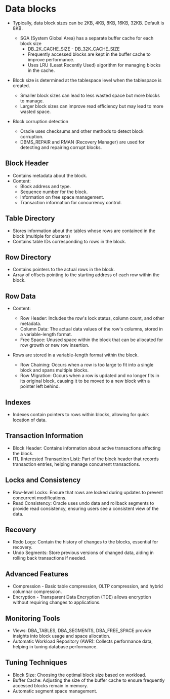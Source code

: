 # Data blocks

- Typically, data block sizes can be 2KB, 4KB, 8KB, 16KB, 32KB. Default is 8KB.
  - SGA (System Global Area) has a separate buffer cache for each block size
    - DB_2K_CACHE_SIZE - DB_32K_CACHE_SIZE
    - Frequently accessed blocks are kept in the buffer cache to improve performance.
    - Uses LRU (Least Recently Used) algorithm for managing blocks in the cache.
    
- Block size is determined at the tablespace level when the tablespace is created.
  - Smaller block sizes can lead to less wasted space but more blocks to manage.
  - Larger block sizes can improve read efficiency but may lead to more wasted space.

- Block corruption detection
  - Oracle uses checksums and other methods to detect block corruption.
  - DBMS_REPAIR and RMAN (Recovery Manager) are used for detecting and repairing corrupt blocks.

## Block Header
- Contains metadata about the block.
- Content:
  - Block address and type.
  - Sequence number for the block.
  - Information on free space management.
  - Transaction information for concurrency control.

## Table Directory
- Stores information about the tables whose rows are contained in the block (multiple for clusters)
- Contains table IDs corresponding to rows in the block.

## Row Directory
- Contains pointers to the actual rows in the block.
- Array of offsets pointing to the starting address of each row within the block.

## Row Data
- Content:
  - Row Header: Includes the row's lock status, column count, and other metadata.
  - Column Data: The actual data values of the row's columns, stored in a variable-length format.
  - Free Space: Unused space within the block that can be allocated for row growth or new row insertion.

- Rows are stored in a variable-length format within the block.
  - Row Chaining: Occurs when a row is too large to fit into a single block and spans multiple blocks.
  - Row Migration: Occurs when a row is updated and no longer fits in its original block, causing it to be moved to a new block with a pointer left behind.

## Indexes
- Indexes contain pointers to rows within blocks, allowing for quick location of data.

## Transaction Information
- Block Header: Contains information about active transactions affecting the block.
- ITL (Interested Transaction List): Part of the block header that records transaction entries, helping manage concurrent transactions.

## Locks and Consistency
- Row-level Locks: Ensure that rows are locked during updates to prevent concurrent modifications.
- Read Consistency: Oracle uses undo data and rollback segments to provide read consistency, ensuring users see a consistent view of the data.

## Recovery
- Redo Logs: Contain the history of changes to the blocks, essential for recovery.
- Undo Segments: Store previous versions of changed data, aiding in rolling back transactions if needed.

## Advanced Features
- Compression - Basic table compression, OLTP compression, and hybrid columnar compression.
- Encryption - Transparent Data Encryption (TDE) allows encryption without requiring changes to applications.

## Monitoring Tools
- Views: DBA_TABLES, DBA_SEGMENTS, DBA_FREE_SPACE provide insights into block usage and space allocation.
- Automatic Workload Repository (AWR): Collects performance data, helping in tuning database performance.

## Tuning Techniques
- Block Size: Choosing the optimal block size based on workload.
- Buffer Cache: Adjusting the size of the buffer cache to ensure frequently accessed blocks remain in memory.
- Automatic segment space management.

